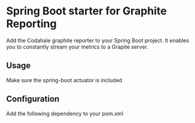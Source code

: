 # Spring Boot starter for Graphite Reporting

Add the Codahale graphite reporter to your Spring Boot project. It enables you to constantly stream your metrics to a Grapite server.

## Usage

Make sure the spring-boot actuator is included

## Configuration

Add the following dependency to your pom.xml


